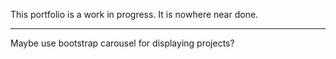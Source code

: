 This portfolio is a work in progress. It is nowhere near done.
****
Maybe use bootstrap carousel for displaying projects?